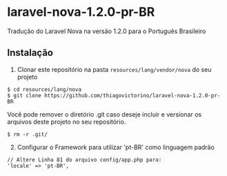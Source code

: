 # laravel-nova-1.2.0-pr-BR
Tradução do Laravel Nova na versão 1.2.0 para o Português Brasileiro

## Instalação
1. Clonar este repositório na pasta `resources/lang/vendor/nova` do seu projeto
  ```shell
  $ cd resources/lang/nova
  $ git clone https://github.com/thiagovictorino/laravel-nova-1.2.0-pr-BR
  ```
   Você pode remover o diretório .git caso deseje incluir e versionar os arquivos deste projeto no seu repositório.

  ```shell
  $ rm -r .git/
  ```
2. Configurar o Framework para utilizar 'pt-BR' como linguagem padrão
  ```
  // Altere Linha 81 do arquivo config/app.php para:
  'locale' => 'pt-BR',
  ```
